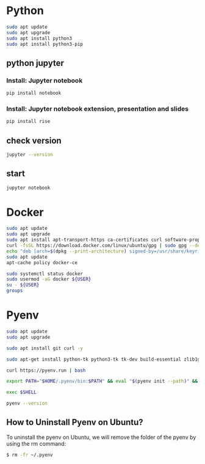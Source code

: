 # Python

``` bash
sudo apt update  
sudo apt upgrade  
sudo apt install python3  
sudo apt install python3-pip
```

## python jupyter

### Install: Jupyter notebook

``` bash
pip install notebook
```

### Install: Jupyter notebook extension, presentation and slides

``` bash
pip install rise
```

## check version

``` bash
jupyter --version
```

## start

``` bash
jupyter notebook
```


# Docker

``` bash
sudo apt update
sudo apt upgrade
sudo apt install apt-transport-https ca-certificates curl software-properties-common
curl -fsSL https://download.docker.com/linux/ubuntu/gpg | sudo gpg --dearmor -o /usr/share/keyrings/docker-archive-keyring.gpg
echo "deb [arch=$(dpkg --print-architecture) signed-by=/usr/share/keyrings/docker-archive-keyring.gpg] https://download.docker.com/linux/ubuntu $(lsb_release -cs) stable" | sudo tee /etc/apt/sources.list.d/docker.list > /dev/null
sudo apt update
apt-cache policy docker-ce

sudo systemctl status docker
sudo usermod -aG docker ${USER}
su - ${USER}
groups
```

# Pyenv

``` bash
sudo apt update
sudo apt upgrade

sudo apt install git curl -y 

sudo apt-get install python-tk python3-tk tk-dev build-essential zlib1g-dev libffi-dev libssl-dev libbz2-dev libreadline-dev libsqlite3-dev liblzma-dev libncurses-dev

curl https://pyenv.run | bash

export PATH="$HOME/.pyenv/bin:$PATH" && eval "$(pyenv init --path)" && echo -e 'if command -v pyenv 1>/dev/null 2>&1; then\n eval "$(pyenv init -)"\nfi' >> ~/.bashrc

exec $SHELL

pyenv --version
```

## How to Uninstall Pyenv on Ubuntu?
To uninstall the pyenv on Ubuntu, we will remove the folder of the pyenv by using the rm command:

``` bash
$ rm -fr ~/.pyenv
```


